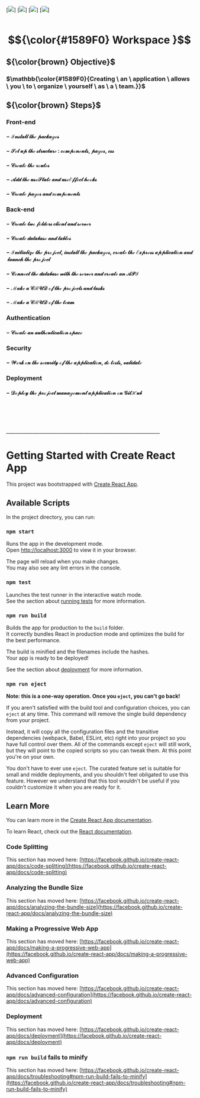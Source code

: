 [![](https://img.shields.io/badge/Bootstrap-purple?style=for-the-badge)]
[![](https://img.shields.io/badge/REACT-yellow?style=for-the-badge)]
[![](https://img.shields.io/badge/Node-green?style=for-the-badge)]
[![](https://img.shields.io/badge/Express-white?style=for-the-badge)]
<br>
<br>

#  $${\color{#1589F0} Workspace }$$

## ${\color{brown} Objective}$

### $\mathbb{\color{#1589F0}{Creating \ an \ application \ allows \ you \ to \ organize \ yourself \ as \ a \ team.}}$


## ${\color{brown} Steps}$

### Front-end
#### $\mathcal{ - \ Install \ the \ packages}$
#### $\mathcal{ - \ Set \ up \ the \ structure \ : \ components, \ pages, \ css}$
#### $\mathcal{ - \ Create \ the \ routes}$
#### $\mathcal{ - \ Add \ the \ useState \ and \ useEffect \ hooks}$
#### $\mathcal{ - \ Create \ pages \ and \ components}$

### Back-end
#### $\mathcal{ - \ Create \ two \ folders \  client \ and \ server}$
#### $\mathcal{ - \ Create \ database \ and \ tables}$
#### $\mathcal{ - \ Initialize \ the \ project, \ install  \ the \ packages, \ create \ the \ Express \ application \ and \ launch \ the \ project}$
#### $\mathcal{ - \ Connect  \ the  \ database \  with \  the \  server \  and  \ create  \ an \  API}$
#### $\mathcal{ - \ Make \  a \  CRUD  \ of \  the \  projects \  and  \ tasks}$
#### $\mathcal{ - \ Make \  a  \ CRUD  \ of  \ the \  team}$

### Authentication
#### $\mathcal{ - \ Create \ an \ authentication \ space}$

### Security
#### $\mathcal{ - \ Work  \ on \  the  \ security \  of  \ the \  application, \  do  \ tests, \  validate}$

### Deployment
#### $\mathcal{ - \ Deploy \  the \  project \  management \  application \  on \  GitHub}$



<br>
<br>
<br>
<br>
_________________________________________________________________

# Getting Started with Create React App

This project was bootstrapped with [Create React App](https://github.com/facebook/create-react-app).

## Available Scripts

In the project directory, you can run:

### `npm start`

Runs the app in the development mode.\
Open [http://localhost:3000](http://localhost:3000) to view it in your browser.

The page will reload when you make changes.\
You may also see any lint errors in the console.

### `npm test`

Launches the test runner in the interactive watch mode.\
See the section about [running tests](https://facebook.github.io/create-react-app/docs/running-tests) for more information.

### `npm run build`

Builds the app for production to the `build` folder.\
It correctly bundles React in production mode and optimizes the build for the best performance.

The build is minified and the filenames include the hashes.\
Your app is ready to be deployed!

See the section about [deployment](https://facebook.github.io/create-react-app/docs/deployment) for more information.

### `npm run eject`

**Note: this is a one-way operation. Once you `eject`, you can't go back!**

If you aren't satisfied with the build tool and configuration choices, you can `eject` at any time. This command will remove the single build dependency from your project.

Instead, it will copy all the configuration files and the transitive dependencies (webpack, Babel, ESLint, etc) right into your project so you have full control over them. All of the commands except `eject` will still work, but they will point to the copied scripts so you can tweak them. At this point you're on your own.

You don't have to ever use `eject`. The curated feature set is suitable for small and middle deployments, and you shouldn't feel obligated to use this feature. However we understand that this tool wouldn't be useful if you couldn't customize it when you are ready for it.

## Learn More

You can learn more in the [Create React App documentation](https://facebook.github.io/create-react-app/docs/getting-started).

To learn React, check out the [React documentation](https://reactjs.org/).

### Code Splitting

This section has moved here: [https://facebook.github.io/create-react-app/docs/code-splitting](https://facebook.github.io/create-react-app/docs/code-splitting)

### Analyzing the Bundle Size

This section has moved here: [https://facebook.github.io/create-react-app/docs/analyzing-the-bundle-size](https://facebook.github.io/create-react-app/docs/analyzing-the-bundle-size)

### Making a Progressive Web App

This section has moved here: [https://facebook.github.io/create-react-app/docs/making-a-progressive-web-app](https://facebook.github.io/create-react-app/docs/making-a-progressive-web-app)

### Advanced Configuration

This section has moved here: [https://facebook.github.io/create-react-app/docs/advanced-configuration](https://facebook.github.io/create-react-app/docs/advanced-configuration)

### Deployment

This section has moved here: [https://facebook.github.io/create-react-app/docs/deployment](https://facebook.github.io/create-react-app/docs/deployment)

### `npm run build` fails to minify

This section has moved here: [https://facebook.github.io/create-react-app/docs/troubleshooting#npm-run-build-fails-to-minify](https://facebook.github.io/create-react-app/docs/troubleshooting#npm-run-build-fails-to-minify)
